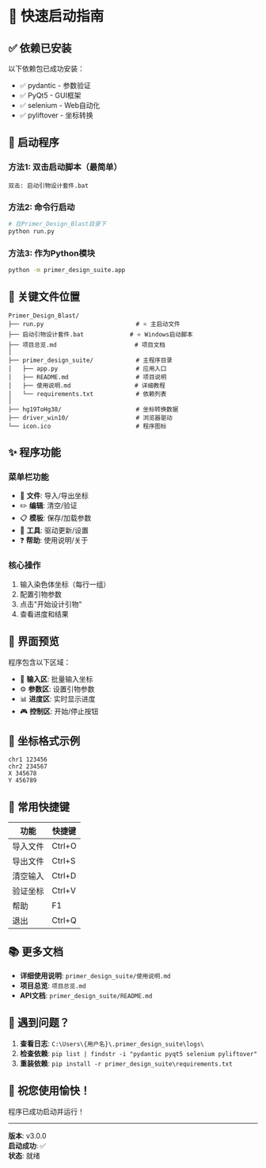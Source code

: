 # 🚀 快速启动指南

## ✅ 依赖已安装

以下依赖包已成功安装：
- ✅ pydantic - 参数验证
- ✅ PyQt5 - GUI框架
- ✅ selenium - Web自动化
- ✅ pyliftover - 坐标转换

## 🎯 启动程序

### 方法1: 双击启动脚本（最简单）

```
双击: 启动引物设计套件.bat
```

### 方法2: 命令行启动

```bash
# 在Primer_Design_Blast目录下
python run.py
```

### 方法3: 作为Python模块

```bash
python -m primer_design_suite.app
```

## 📂 关键文件位置

```
Primer_Design_Blast/
├── run.py                          # ⭐ 主启动文件
├── 启动引物设计套件.bat             # ⭐ Windows启动脚本
├── 项目总览.md                      # 项目文档
│
├── primer_design_suite/            # 主程序目录
│   ├── app.py                      # 应用入口
│   ├── README.md                   # 项目说明
│   ├── 使用说明.md                  # 详细教程
│   └── requirements.txt            # 依赖列表
│
├── hg19ToHg38/                     # 坐标转换数据
├── driver_win10/                   # 浏览器驱动
└── icon.ico                        # 程序图标
```

## ✨ 程序功能

### 菜单栏功能
- 📁 **文件**: 导入/导出坐标
- ✏️ **编辑**: 清空/验证
- 📋 **模板**: 保存/加载参数
- 🔧 **工具**: 驱动更新/设置
- ❓ **帮助**: 使用说明/关于

### 核心操作
1. 输入染色体坐标（每行一组）
2. 配置引物参数
3. 点击"开始设计引物"
4. 查看进度和结果

## 🎨 界面预览

程序包含以下区域：
- 📝 **输入区**: 批量输入坐标
- ⚙️ **参数区**: 设置引物参数
- 📊 **进度区**: 实时显示进度
- 🎮 **控制区**: 开始/停止按钮

## 📝 坐标格式示例

```
chr1 123456
chr2 234567
X 345678
Y 456789
```

## 🔧 常用快捷键

| 功能 | 快捷键 |
|------|--------|
| 导入文件 | Ctrl+O |
| 导出文件 | Ctrl+S |
| 清空输入 | Ctrl+D |
| 验证坐标 | Ctrl+V |
| 帮助 | F1 |
| 退出 | Ctrl+Q |

## 📚 更多文档

- **详细使用说明**: `primer_design_suite/使用说明.md`
- **项目总览**: `项目总览.md`
- **API文档**: `primer_design_suite/README.md`

## 🐛 遇到问题？

1. **查看日志**: `C:\Users\{用户名}\.primer_design_suite\logs\`
2. **检查依赖**: `pip list | findstr -i "pydantic pyqt5 selenium pyliftover"`
3. **重装依赖**: `pip install -r primer_design_suite\requirements.txt`

## 🎉 祝您使用愉快！

程序已成功启动并运行！

---

**版本**: v3.0.0  
**启动成功**: ✅  
**状态**: 就绪
